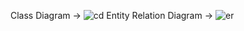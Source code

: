Class Diagram -> ![cd](https://github.com/user-attachments/assets/cc6a8cec-5dd3-4f4f-b3b5-5f2cf08c28a2)
Entity Relation Diagram -> ![er](https://github.com/user-attachments/assets/52accb0c-d4b2-431f-b629-b8e2d0632e34)
